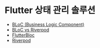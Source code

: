 # Flutter 상태 관리 솔루션

- [BLoC (Business Logic Component)](https://apple-sushi-c42.notion.site/BLoC-Business-Logic-Component-1cbcef5d64dd80d98efee741b1db84d0)
- [BLoC vs Riverpod](https://apple-sushi-c42.notion.site/BLoC-vs-Riverpod-1cecef5d64dd805cb829f17fd1c679ad)
- [FlutterBloc](https://apple-sushi-c42.notion.site/FlutterBloc-1cbcef5d64dd8002bda9e2aee02e468c)
- [Riverpod](https://apple-sushi-c42.notion.site/Riverpod-1cecef5d64dd80859b7af9eac172f997)
